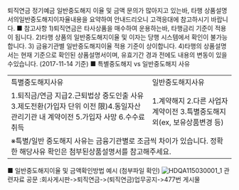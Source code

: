 퇴직연금 정기예금 일반중도해지 이율 및 금액 문의가 많아지고 있는바, 타행 상품설명서의일반중도해지이자율내용을 요약하여 안내드리오니 고객응대에 참고하시기 바랍니다.
■ 참고사항
1)퇴직연금은 타사상품을 매수하여 운용하는바, 타행금리 기준이 적용이 됩니다.
2)타행 상품의 일반중도해지이율 및 이자는 당행 시스템에서 확인이 불가능합니다.
3) 금융기관별 일반중도해지이율 적용 기준이 상이합니다.
4)타행의 상품설명서는 현재 기준으로 확인된 상품설명서이며, 유효기간 경과 전에도 내용의 변동이 있을수있습니다.
(2017-11-14 기준)
■ 특별중도해지 vs 일반중도해지 사유

<table><tbody><tr>
<td>
특별중도해지사유</td>
<td>
일반중도해지사유</td></tr><tr>
<td>1.퇴직금/연금 지급2.근퇴법상 중도인출 사유3.제도전환(가입자 단위 이전 限)4.동일자산관리기관 내 계약이전
5.가입자 사망
6.수수료 취득</td>
<td>1.계약해지
2.다른 사업자 계약이전
3.특별중도해지 외(ex, 보유상품변경 등)</td></tr><tr>
<td colspan="2">※특별/일반 중도해지 사유는 금융기관별로 조금씩 차이가 있습니다.
정확한 해당사유 확인은 첨부된상품설명서를 참고해주세요.</td></tr></tbody>
</table>


■ 일반중도해지이율 및 금액확인방법 예시 (첨부파일 확인) 
![HDQA115030001_1](HDQA115030001_1.jpg)
 관련자료 공문 :회사게시판->퇴직연금->(퇴직연금)업무공지->477번 게시물
